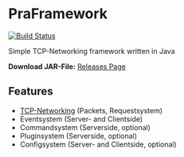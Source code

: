 # PraFramework
[![Build Status](https://travis-ci.org/Zortax/PraFramework.svg?branch=master)](https://travis-ci.org/Zortax/PraFramework)

Simple TCP-Networking framework written in Java

**Download JAR-File:** [Releases Page](https://github.com/Zortax/PraFramework/releases "Releases")

## Features
* [TCP-Networking](https://github.com/Zortax/PraFramework/wiki/Networking "Tutorial") (Packets, Requestsystem)
* Eventsystem (Server- and Clientside)
* Commandsystem (Serverside, optional)
* Pluginsystem (Serverside, optional)
* Configsystem (Server- and Clientside, optional)
